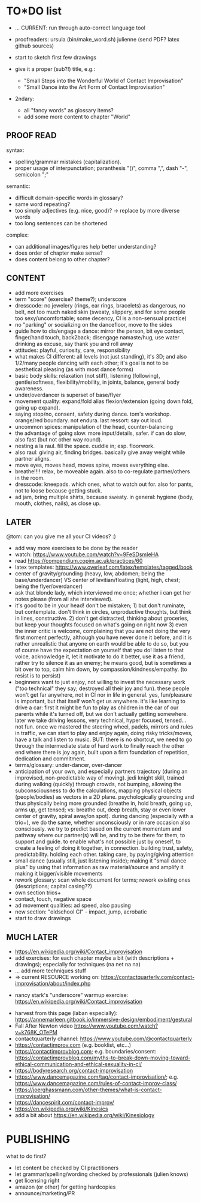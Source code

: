 TO*DO list
====================================================================================================

* ... CURRENT: run through auto-correct language tool
* proofreaders: ursula (bin/make_word.sh) julienne (send PDF? latex github sources)
* start to sketch first few drawings

* give it a proper (sub?!) title, e.g.:
  * "Small Steps into the Wonderful World of Contact Improvisation"
  * "Small Dance into the Art Form of Contact Improvisation"
* 2ndary:
  * all "fancy words" as glossary items?
  * add some more content to chapter "World"

PROOF READ
------------------------------------------------------------------------
syntax:
* spelling/grammar mistakes (capitalization).
* proper usage of interpunctation; paranthesis "()", comma ",", dash "-", semicolon ";"

semantic:
* difficult domain-specific words in glossary?
* same word repeating?
* too simply adjectives (e.g. nice, good)? -> replace by more diverse words
* too long sentences can be shortened

complex:
* can additional images/figures help better understanding?
* does order of chapter make sense?
* does content belong to other chapter?


CONTENT
------------------------------------------------------------------------
* add more exercises
* term "score" (exercise? theme?); underscore
* dresscode: no jewelery (rings, ear rings, bracelets) as dangerous, no belt, not too much naked skin (sweaty, slippery, and for some people too sexy/uncomfortable; some decency, CI is a non-sensual practice)
* no "parking" or socializing on the dancefloor, move to the sides
* guide how to dis/engage a dance: mirror the person, bit eye contact, finger/hand touch, back2back; disengage namaste/hug, use water drinking as excuse, say thank you and roll away
* attitudes: playful, curiosity, care, responsibility
* what makes CI different: all levels (not just standing), it's 3D; and also 1/2/many people dancing with each other; it's goal is not to be aesthetical pleasing (as with most dance forms)
* basic body skills: relaxation (not stiff), listening (following), gentle/softness, flexibility/mobility, in joints, balance, general body awareness.
* under/overdancer is superset of base/flyer
* movement quality: expand/fold alias flexion/extension (going down fold, going up expand).
* saying stop/no, consent, safety during dance. tom's workshop. orange/red boundary. not endura. last ressort: say out loud.
* uncommon spices: manipulation of the head, counter-balancing
* the advantage of going slow. more input/details, safer. if can do slow, also fast (but not other way round).
* nesting a la raul. fill the space. cuddle in; esp. floorwork.
* also raul: giving air, finding bridges. basically give away weight while partner aligns.
* move eyes, moves head, moves spine, moves everything else.
* breathe!!!! relax, be moveable again. also to co-regulate partner/others in the room.
* dresscode: kneepads. which ones, what to watch out for. also for pants, not to loose because getting stuck.
* ad jam, bring multiple shirts, because sweaty. in general: hygiene (body, mouth, clothes, nails), as close up.


LATER
------------------------------------------------------------------------
@tom: can you give me all your CI videos? :)
* add way more exercises to be done by the reader
* watch: https://www.youtube.com/watch?v=9FeSDsmIeHA
* read https://compendium.copim.ac.uk/practices/60
* latex templates: https://www.overleaf.com/latex/templates/tagged/book
* center of gravity/grounding (heavy, low, abdomen; being the base/underdancer) VS center of levitian/floating (light, high, chest; being the flyer/overdancer)
* ask that blonde lady, which interviewed me once; whether i can get her notes please (from all she interviewed).
* it's good to be in your head! don't be mistaken; 1) but don't ruminate, but contemplate. don't think in circles, unproductive thoughts, but think in lines, constructive. 2) don't get distracted, thinking about groceries, but keep your thoughts focused on what's going on right now 3) even the inner critic is welcome, complaining that you are not doing the very first moment perfectly, although you have never done it before, and it is rather unrealistic that anyone on earth would be able to do so, but you of course have the expectation on yourself that you do! listen to that voice, acknowledge it, let it motivate to do it better, use it as a friend, rather try to silence it as an enemy; he means good, but is sometimes a bit over to top, calm him down, by compassion/kindness/empathy. (to resist is to persist)
* beginners want to just enjoy, not willing to invest the necessary work ("too technical" they say; destroyed all their joy and fun). these people won't get far anywhere, not in CI nor in life in general. yes, fun/pleasure is important, but that itself won't get us anywhere. it's like learning to drive a car: first it might be fun to play as children in the car of our parents while it's turned off, but we don't actually getting somewhere. later we take driving lessons, very technical, hyper focused, tensed... not fun. once we mastered the steering wheel, padels, mirrors and rules in traffic, we can start to play and enjoy again, doing risky tricks/moves, have a talk and listen to music. BUT: there is no shortcut, we need to go through the intermediate state of hard work to finally reach the other end where there is joy again, built upon a firm foundation of repetition, dedication and commitment. 
* terms/glossary: under-dancer, over-dancer
* anticipation of your own, and especially partners trajectory (during an improvised, non-predictable way of moving). jedi knight skill, trained during walking (quickly) through crowds, not bumping, allowing the subconsciousness to do the calculations, mapping physical objects (people/bodies) as vectors in a 2D plane. psychologically grounding and thus physically being more grounded (breathe in, hold breath, going up, arms up, get tensed; vs: breathe out, deep breath, stay or even lower center of gravity, spiral away/on spot). during dancing (especially with a trio+), we do the same, whether unconsciously or in rare occasion also consciously. we try to predict based on the current momentum and pathway where our partner(s) will be, and try to be there for them, to support and guide. to enable what's not possible just by oneself, to create a feeling of doing it together, in connection. building trust, safety, predictability. holding each other. taking care, by paying/giving attention
* small dance (usually still, just listening inside); making it "small dance plus" by using that information as raw material/source and amplify it making it bigger/visible movements
* rework glossary: scan whole document for terms; rework existing ones (descriptions; capital casing??)
* own section trios+
* contact, touch, negative space
* ad movement qualities: ad speed, also pausing
* new section: "oldschool CI" - impact, jump, acrobatic
* start to draw drawings

MUCH LATER
------------------------------------------------------------------------

* https://en.wikipedia.org/wiki/Contact_improvisation
* add exercises: for each chapter maybe a bit (with descriptions + drawings); especially for techniques (na net na na)
* ... add more techniques stuff
* => current RESOURCE working on: https://contactquarterly.com/contact-improvisation/about/index.php
- nancy stark's "underscore" warmup exercise: https://en.wikipedia.org/wiki/Contact_improvisation
* harvest from this page (laban especially): https://annemarleen.gitbook.io/immersive-design/embodiment/gestural
* Fall After Newton video https://www.youtube.com/watch?v=k768K_OTePM
* contactquarterly channel: https://www.youtube.com/@contactquarterly
* https://contactimprov.com (e.g. booklist, etc...)
* https://contactimprovblog.com; e.g. boundaries/consent: https://contactimprovblog.com/myths-to-break-down-moving-toward-ethical-communication-and-ethical-sexuality-in-ci/
* https://bodyresearch.org/contact-improvisation
* https://www.dancemagazine.com/tag/contact-improvisation/; e.g. https://www.dancemagazine.com/rules-of-contact-improv-class/
* https://joerghassmann.com/other-themes/what-is-contact-improvisation/
* https://dancespirit.com/contact-improv/
* https://en.wikipedia.org/wiki/Kinesics
* add a bit about https://en.wikipedia.org/wiki/Kinesiology


PUBLISHING
====================================================================================================

what to do first?

* let content be checked by CI practitioners
* let grammar/spelling/wording checked by professionals (julien knows)
* get licensing right
* amazon (or other) for getting hardcopies
* announce/marketing/PR